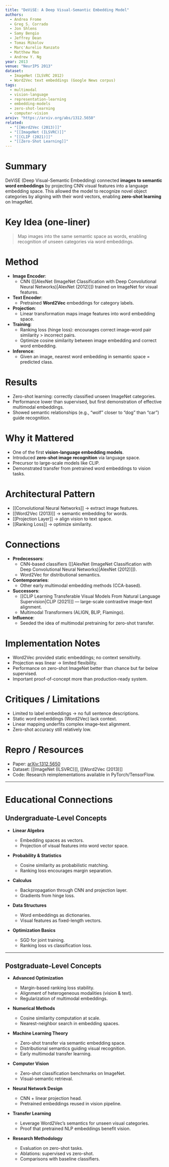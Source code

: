 ```yaml
---
title: "DeViSE: A Deep Visual-Semantic Embedding Model"
authors:
  - Andrea Frome
  - Greg S. Corrado
  - Jon Shlens
  - Samy Bengio
  - Jeffrey Dean
  - Tomas Mikolov
  - Marc'Aurelio Ranzato
  - Matthew Mao
  - Andrew Y. Ng
year: 2013
venue: "NeurIPS 2013"
dataset:
  - ImageNet (ILSVRC 2012)
  - Word2Vec text embeddings (Google News corpus)
tags:
  - multimodal
  - vision-language
  - representation-learning
  - embedding-models
  - zero-shot-learning
  - computer-vision
arxiv: "https://arxiv.org/abs/1312.5650"
related:
  - "[[Word2Vec (2013)]]"
  - "[[ImageNet (ILSVRC)]]"
  - "[[CLIP (2021)]]"
  - "[[Zero-Shot Learning]]"
---
```


# Summary
DeViSE (Deep Visual-Semantic Embedding) connected **images to semantic word embeddings** by projecting CNN visual features into a language embedding space. This allowed the model to recognize novel object categories by aligning with their word vectors, enabling **zero-shot learning** on ImageNet.

# Key Idea (one-liner)
> Map images into the same semantic space as words, enabling recognition of unseen categories via word embeddings.

# Method
- **Image Encoder**:
  - CNN ([[AlexNet (ImageNet Classification with Deep Convolutional Neural Networks)|AlexNet (2012)]]) trained on ImageNet for visual features.
- **Text Encoder**:
  - Pretrained **Word2Vec** embeddings for category labels.
- **Projection**:
  - Linear transformation maps image features into word embedding space.
- **Training**:
  - Ranking loss (hinge loss): encourages correct image–word pair similarity > incorrect pairs.
  - Optimize cosine similarity between image embedding and correct word embedding.
- **Inference**:
  - Given an image, nearest word embedding in semantic space = predicted class.

# Results
- Zero-shot learning: correctly classified unseen ImageNet categories.
- Performance lower than supervised, but first demonstration of effective multimodal embeddings.
- Showed semantic relationships (e.g., “wolf” closer to “dog” than “car”) guide recognition.

# Why it Mattered
- One of the first **vision-language embedding models**.
- Introduced **zero-shot image recognition** via language space.
- Precursor to large-scale models like CLIP.
- Demonstrated transfer from pretrained word embeddings to vision tasks.

# Architectural Pattern
- [[Convolutional Neural Networks]] → extract image features.
- [[Word2Vec (2013)]] → semantic embedding for words.
- [[Projection Layer]] → align vision to text space.
- [[Ranking Loss]] → optimize similarity.

# Connections
- **Predecessors**:
  - CNN-based classifiers ([[AlexNet (ImageNet Classification with Deep Convolutional Neural Networks)|AlexNet (2012)]]).
  - Word2Vec for distributional semantics.
- **Contemporaries**:
  - Other early multimodal embedding methods (CCA-based).
- **Successors**:
  - [[CLIP Learning Transferable Visual Models From Natural Language Supervision|CLIP (2021)]] — large-scale contrastive image–text alignment.
  - Multimodal Transformers (ALIGN, BLIP, Flamingo).
- **Influence**:
  - Seeded the idea of multimodal pretraining for zero-shot transfer.

# Implementation Notes
- Word2Vec provided static embeddings; no context sensitivity.
- Projection was linear → limited flexibility.
- Performance on zero-shot ImageNet better than chance but far below supervised.
- Important proof-of-concept more than production-ready system.

# Critiques / Limitations
- Limited to label embeddings → no full sentence descriptions.
- Static word embeddings (Word2Vec) lack context.
- Linear mapping underfits complex image–text alignment.
- Zero-shot accuracy still relatively low.

# Repro / Resources
- Paper: [arXiv:1312.5650](https://arxiv.org/abs/1312.5650)
- Dataset: [[ImageNet (ILSVRC)]], [[Word2Vec (2013)]]
- Code: Research reimplementations available in PyTorch/TensorFlow.

---

# Educational Connections

## Undergraduate-Level Concepts
- **Linear Algebra**
  - Embedding spaces as vectors.
  - Projection of visual features into word vector space.

- **Probability & Statistics**
  - Cosine similarity as probabilistic matching.
  - Ranking loss encourages margin separation.

- **Calculus**
  - Backpropagation through CNN and projection layer.
  - Gradients from hinge loss.

- **Data Structures**
  - Word embeddings as dictionaries.
  - Visual features as fixed-length vectors.

- **Optimization Basics**
  - SGD for joint training.
  - Ranking loss vs classification loss.

---

## Postgraduate-Level Concepts
- **Advanced Optimization**
  - Margin-based ranking loss stability.
  - Alignment of heterogeneous modalities (vision & text).
  - Regularization of multimodal embeddings.

- **Numerical Methods**
  - Cosine similarity computation at scale.
  - Nearest-neighbor search in embedding spaces.

- **Machine Learning Theory**
  - Zero-shot transfer via semantic embedding space.
  - Distributional semantics guiding visual recognition.
  - Early multimodal transfer learning.

- **Computer Vision**
  - Zero-shot classification benchmarks on ImageNet.
  - Visual-semantic retrieval.

- **Neural Network Design**
  - CNN + linear projection head.
  - Pretrained embeddings reused in vision pipeline.

- **Transfer Learning**
  - Leverage Word2Vec’s semantics for unseen visual categories.
  - Proof that pretrained NLP embeddings benefit vision.

- **Research Methodology**
  - Evaluation on zero-shot tasks.
  - Ablations: supervised vs zero-shot.
  - Comparisons with baseline classifiers.
